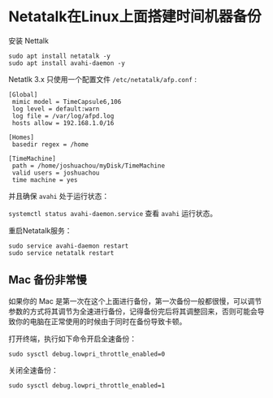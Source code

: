# Netatalk在Linux上面搭建时间机器备份


安装 Nettalk 

```
sudo apt install netatalk -y
sudo apt install avahi-daemon -y
```

Netatlk 3.x 只使用一个配置文件 `/etc/netatalk/afp.conf` :

```
[Global]
 mimic model = TimeCapsule6,106
 log level = default:warn
 log file = /var/log/afpd.log
 hosts allow = 192.168.1.0/16

[Homes]
 basedir regex = /home

[TimeMachine]
 path = /home/joshuachou/myDisk/TimeMachine
 valid users = joshuachou
 time machine = yes
```

并且确保 `avahi` 处于运行状态：

`systemctl status avahi-daemon.service` 查看 `avahi` 运行状态。

重启Netatalk服务：

```
sudo service avahi-daemon restart
sudo service netatalk restart
```

## Mac 备份非常慢

如果你的 Mac 是第一次在这个上面进行备份，第一次备份一般都很慢，可以调节参数的方式将其调节为全速进行备份，记得备份完后将其调整回来，否则可能会导致你的电脑在正常使用的时候由于同时在备份导致卡顿。

打开终端，执行如下命令开启全速备份：

```
sudo sysctl debug.lowpri_throttle_enabled=0
```

关闭全速备份：

```
sudo sysctl debug.lowpri_throttle_enabled=1
```

